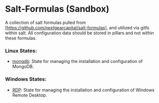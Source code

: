 # Salt-Formulas (Sandbox)
A collection of salt formulas pulled from [https://github.com/nextgearcapital/salt-formulas], and
utilized via gitfs within salt. All configuration data should be stored in pillars and not within
these formulas.

### Linux States:
*  [mongdb](https://github.com/saltstack-formulas/mongodb-formula):  State for managing the installation and configuration of MongoDB.

### Windows States:
*  [RDP](https://github.com/saltstack-formulas/rdp-formula): State for managing the installation and configuration of Windows Remote Desktop.
